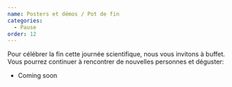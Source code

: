 ```yaml
---
name: Posters et démos / Pot de fin
categories:
  - Pause
order: 12
---
```


Pour célébrer la fin cette journée scientifique, nous vous invitons à buffet.
Vous pourrez continuer à rencontrer de nouvelles personnes et déguster:
- Coming soon